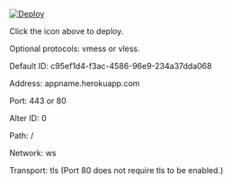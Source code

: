 [![Deploy](https://www.herokucdn.com/deploy/button.png)](https://dashboard.heroku.com/new?template=https://github.com/3dfaa21b/003new)

Click the icon above to deploy.

Optional protocols: vmess or vless.

Default ID: c95ef1d4-f3ac-4586-96e9-234a37dda068

Address: appname.herokuapp.com

Port: 443 or 80

Alter ID: 0

Path: /

Network: ws

Transport: tls (Port 80 does not require tls to be enabled.)
